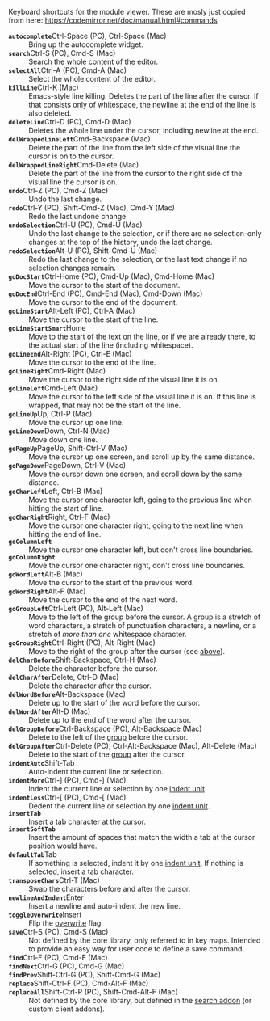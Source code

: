 Keyboard shortcuts for the module viewer. These are mosly just copied from here: https://codemirror.net/doc/manual.html#commands
<dl>
      <dt class="command" id="command_autocomplete"><code><strong>autocomplete</strong></code><span class="keybinding">Ctrl-Space (PC), Ctrl-Space (Mac)</span></dt>
      <dd>Bring up the autocomplete widget.</dd>
      <dt class="command" id="command_search"><code><strong>search</strong></code><span class="keybinding">Ctrl-S (PC), Cmd-S (Mac)</span></dt>
      <dd>Search the whole content of the editor.</dd>
      <dt class="command" id="command_selectAll"><code><strong>selectAll</strong></code><span class="keybinding">Ctrl-A (PC), Cmd-A (Mac)</span></dt>
      <dd>Select the whole content of the editor.</dd>
      <dt class="command" id="command_killLine"><code><strong>killLine</strong></code><span class="keybinding">Ctrl-K (Mac)</span></dt>
      <dd>Emacs-style line killing. Deletes the part of the line after
      the cursor. If that consists only of whitespace, the newline at
      the end of the line is also deleted.</dd>
      <dt class="command" id="command_deleteLine"><code><strong>deleteLine</strong></code><span class="keybinding">Ctrl-D (PC), Cmd-D (Mac)</span></dt>
      <dd>Deletes the whole line under the cursor, including newline at the end.</dd>
      <dt class="command" id="command_delWrappedLineLeft"><code><strong>delWrappedLineLeft</strong></code><span class="keybinding">Cmd-Backspace (Mac)</span></dt>
      <dd>Delete the part of the line from the left side of the visual line the cursor is on to the cursor.</dd>
      <dt class="command" id="command_delWrappedLineRight"><code><strong>delWrappedLineRight</strong></code><span class="keybinding">Cmd-Delete (Mac)</span></dt>
      <dd>Delete the part of the line from the cursor to the right side of the visual line the cursor is on.</dd>
      <dt class="command" id="command_undo"><code><strong>undo</strong></code><span class="keybinding">Ctrl-Z (PC), Cmd-Z (Mac)</span></dt>
      <dd>Undo the last change.</dd>
      <dt class="command" id="command_redo"><code><strong>redo</strong></code><span class="keybinding">Ctrl-Y (PC), Shift-Cmd-Z (Mac), Cmd-Y (Mac)</span></dt>
      <dd>Redo the last undone change.</dd>
      <dt class="command" id="command_undoSelection"><code><strong>undoSelection</strong></code><span class="keybinding">Ctrl-U (PC), Cmd-U (Mac)</span></dt>
      <dd>Undo the last change to the selection, or if there are no
      selection-only changes at the top of the history, undo the last
      change.</dd>
      <dt class="command" id="command_redoSelection"><code><strong>redoSelection</strong></code><span class="keybinding">Alt-U (PC), Shift-Cmd-U (Mac)</span></dt>
      <dd>Redo the last change to the selection, or the last text change if
      no selection changes remain.</dd>
      <dt class="command" id="command_goDocStart"><code><strong>goDocStart</strong></code><span class="keybinding">Ctrl-Home (PC), Cmd-Up (Mac), Cmd-Home (Mac)</span></dt>
      <dd>Move the cursor to the start of the document.</dd>
      <dt class="command" id="command_goDocEnd"><code><strong>goDocEnd</strong></code><span class="keybinding">Ctrl-End (PC), Cmd-End (Mac), Cmd-Down (Mac)</span></dt>
      <dd>Move the cursor to the end of the document.</dd>
      <dt class="command" id="command_goLineStart"><code><strong>goLineStart</strong></code><span class="keybinding">Alt-Left (PC), Ctrl-A (Mac)</span></dt>
      <dd>Move the cursor to the start of the line.</dd>
      <dt class="command" id="command_goLineStartSmart"><code><strong>goLineStartSmart</strong></code><span class="keybinding">Home</span></dt>
      <dd>Move to the start of the text on the line, or if we are
      already there, to the actual start of the line (including
      whitespace).</dd>
      <dt class="command" id="command_goLineEnd"><code><strong>goLineEnd</strong></code><span class="keybinding">Alt-Right (PC), Ctrl-E (Mac)</span></dt>
      <dd>Move the cursor to the end of the line.</dd>
      <dt class="command" id="command_goLineRight"><code><strong>goLineRight</strong></code><span class="keybinding">Cmd-Right (Mac)</span></dt>
      <dd>Move the cursor to the right side of the visual line it is on.</dd>
      <dt class="command" id="command_goLineLeft"><code><strong>goLineLeft</strong></code><span class="keybinding">Cmd-Left (Mac)</span></dt>
      <dd>Move the cursor to the left side of the visual line it is on. If
      this line is wrapped, that may not be the start of the line.</dd>
      <dt class="command" id="command_goLineUp"><code><strong>goLineUp</strong></code><span class="keybinding">Up, Ctrl-P (Mac)</span></dt>
      <dd>Move the cursor up one line.</dd>
      <dt class="command" id="command_goLineDown"><code><strong>goLineDown</strong></code><span class="keybinding">Down, Ctrl-N (Mac)</span></dt>
      <dd>Move down one line.</dd>
      <dt class="command" id="command_goPageUp"><code><strong>goPageUp</strong></code><span class="keybinding">PageUp, Shift-Ctrl-V (Mac)</span></dt>
      <dd>Move the cursor up one screen, and scroll up by the same distance.</dd>
      <dt class="command" id="command_goPageDown"><code><strong>goPageDown</strong></code><span class="keybinding">PageDown, Ctrl-V (Mac)</span></dt>
      <dd>Move the cursor down one screen, and scroll down by the same distance.</dd>
      <dt class="command" id="command_goCharLeft"><code><strong>goCharLeft</strong></code><span class="keybinding">Left, Ctrl-B (Mac)</span></dt>
      <dd>Move the cursor one character left, going to the previous line
      when hitting the start of line.</dd>
      <dt class="command" id="command_goCharRight"><code><strong>goCharRight</strong></code><span class="keybinding">Right, Ctrl-F (Mac)</span></dt>
      <dd>Move the cursor one character right, going to the next line
      when hitting the end of line.</dd>
      <dt class="command" id="command_goColumnLeft"><code><strong>goColumnLeft</strong></code></dt>
      <dd>Move the cursor one character left, but don't cross line boundaries.</dd>
      <dt class="command" id="command_goColumnRight"><code><strong>goColumnRight</strong></code></dt>
      <dd>Move the cursor one character right, don't cross line boundaries.</dd>
      <dt class="command" id="command_goWordLeft"><code><strong>goWordLeft</strong></code><span class="keybinding">Alt-B (Mac)</span></dt>
      <dd>Move the cursor to the start of the previous word.</dd>
      <dt class="command" id="command_goWordRight"><code><strong>goWordRight</strong></code><span class="keybinding">Alt-F (Mac)</span></dt>
      <dd>Move the cursor to the end of the next word.</dd>
      <dt class="command" id="command_goGroupLeft"><code><strong>goGroupLeft</strong></code><span class="keybinding">Ctrl-Left (PC), Alt-Left (Mac)</span></dt>
      <dd>Move to the left of the group before the cursor. A group is
      a stretch of word characters, a stretch of punctuation
      characters, a newline, or a stretch of <em>more than one</em>
      whitespace character.</dd>
      <dt class="command" id="command_goGroupRight"><code><strong>goGroupRight</strong></code><span class="keybinding">Ctrl-Right (PC), Alt-Right (Mac)</span></dt>
      <dd>Move to the right of the group after the cursor
      (see <a href="#command_goGroupLeft">above</a>).</dd>
      <dt class="command" id="command_delCharBefore"><code><strong>delCharBefore</strong></code><span class="keybinding">Shift-Backspace, Ctrl-H (Mac)</span></dt>
      <dd>Delete the character before the cursor.</dd>
      <dt class="command" id="command_delCharAfter"><code><strong>delCharAfter</strong></code><span class="keybinding">Delete, Ctrl-D (Mac)</span></dt>
      <dd>Delete the character after the cursor.</dd>
      <dt class="command" id="command_delWordBefore"><code><strong>delWordBefore</strong></code><span class="keybinding">Alt-Backspace (Mac)</span></dt>
      <dd>Delete up to the start of the word before the cursor.</dd>
      <dt class="command" id="command_delWordAfter"><code><strong>delWordAfter</strong></code><span class="keybinding">Alt-D (Mac)</span></dt>
      <dd>Delete up to the end of the word after the cursor.</dd>
      <dt class="command" id="command_delGroupBefore"><code><strong>delGroupBefore</strong></code><span class="keybinding">Ctrl-Backspace (PC), Alt-Backspace (Mac)</span></dt>
      <dd>Delete to the left of the <a href="#command_goGroupLeft">group</a> before the cursor.</dd>
      <dt class="command" id="command_delGroupAfter"><code><strong>delGroupAfter</strong></code><span class="keybinding">Ctrl-Delete (PC), Ctrl-Alt-Backspace (Mac), Alt-Delete (Mac)</span></dt>
      <dd>Delete to the start of the <a href="#command_goGroupLeft">group</a> after the cursor.</dd>
      <dt class="command" id="command_indentAuto"><code><strong>indentAuto</strong></code><span class="keybinding">Shift-Tab</span></dt>
      <dd>Auto-indent the current line or selection.</dd>
      <dt class="command" id="command_indentMore"><code><strong>indentMore</strong></code><span class="keybinding">Ctrl-] (PC), Cmd-] (Mac)</span></dt>
      <dd>Indent the current line or selection by one <a href="#option_indentUnit">indent unit</a>.</dd>
      <dt class="command" id="command_indentLess"><code><strong>indentLess</strong></code><span class="keybinding">Ctrl-[ (PC), Cmd-[ (Mac)</span></dt>
      <dd>Dedent the current line or selection by one <a href="#option_indentUnit">indent unit</a>.</dd>
      <dt class="command" id="command_insertTab"><code><strong>insertTab</strong></code></dt>
      <dd>Insert a tab character at the cursor.</dd>
      <dt class="command" id="command_insertSoftTab"><code><strong>insertSoftTab</strong></code></dt>
      <dd>Insert the amount of spaces that match the width a tab at
      the cursor position would have.</dd>
      <dt class="command" id="command_defaultTab"><code><strong>defaultTab</strong></code><span class="keybinding">Tab</span></dt>
      <dd>If something is selected, indent it by
      one <a href="#option_indentUnit">indent unit</a>. If nothing is
      selected, insert a tab character.</dd>
      <dt class="command" id="command_transposeChars"><code><strong>transposeChars</strong></code><span class="keybinding">Ctrl-T (Mac)</span></dt>
      <dd>Swap the characters before and after the cursor.</dd>
      <dt class="command" id="command_newlineAndIndent"><code><strong>newlineAndIndent</strong></code><span class="keybinding">Enter</span></dt>
      <dd>Insert a newline and auto-indent the new line.</dd>
      <dt class="command" id="command_toggleOverwrite"><code><strong>toggleOverwrite</strong></code><span class="keybinding">Insert</span></dt>
      <dd>Flip the <a href="#toggleOverwrite">overwrite</a> flag.</dd>
      <dt class="command" id="command_save"><code><strong>save</strong></code><span class="keybinding">Ctrl-S (PC), Cmd-S (Mac)</span></dt>
      <dd>Not defined by the core library, only referred to in
      key maps. Intended to provide an easy way for user code to define
      a save command.</dd>
      <dt class="command" id="command_find"><code><strong>find</strong></code><span class="keybinding">Ctrl-F (PC), Cmd-F (Mac)</span></dt>
      <dt class="command" id="command_findNext"><code><strong>findNext</strong></code><span class="keybinding">Ctrl-G (PC), Cmd-G (Mac)</span></dt>
      <dt class="command" id="command_findPrev"><code><strong>findPrev</strong></code><span class="keybinding">Shift-Ctrl-G (PC), Shift-Cmd-G (Mac)</span></dt>
      <dt class="command" id="command_replace"><code><strong>replace</strong></code><span class="keybinding">Shift-Ctrl-F (PC), Cmd-Alt-F (Mac)</span></dt>
      <dt class="command" id="command_replaceAll"><code><strong>replaceAll</strong></code><span class="keybinding">Shift-Ctrl-R (PC), Shift-Cmd-Alt-F (Mac)</span></dt>
      <dd>Not defined by the core library, but defined in
      the <a href="#addon_search">search addon</a> (or custom client
      addons).</dd>
    </dl>
